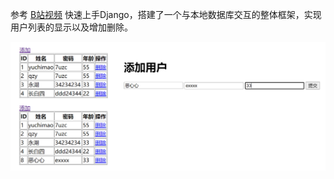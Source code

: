 参考 [B站视频](https://www.bilibili.com/video/BV1NL41157ph?p=2&vd_source=7d3b2c6ca66777c54f6600489cbf75e4) 快速上手Django，搭建了一个与本地数据库交互的整体框架，实现用户列表的显示以及增加删除。

![image-20230930114930494](assets/image-20230930114930494.png)